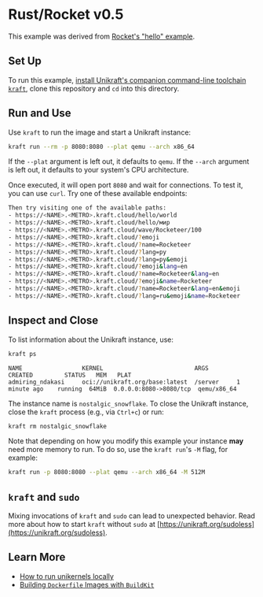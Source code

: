 # Rust/Rocket v0.5

This example was derived from [Rocket's "hello" example](https://github.com/rwf2/Rocket/tree/v0.5/examples/hello).

## Set Up

To run this example, [install Unikraft's companion command-line toolchain `kraft`](https://unikraft.org/docs/cli), clone this repository and `cd` into this directory.

## Run and Use

Use `kraft` to run the image and start a Unikraft instance:

```bash
kraft run --rm -p 8080:8080 --plat qemu --arch x86_64
```

If the `--plat` argument is left out, it defaults to `qemu`.
If the `--arch` argument is left out, it defaults to your system's CPU architecture.

Once executed, it will open port `8080` and wait for connections.
To test it, you can use `curl`.
Try one of these available endpoints:

```bash
Then try visiting one of the available paths:
- https://<NAME>.<METRO>.kraft.cloud/hello/world
- https://<NAME>.<METRO>.kraft.cloud/hello/мир
- https://<NAME>.<METRO>.kraft.cloud/wave/Rocketeer/100
- https://<NAME>.<METRO>.kraft.cloud/?emoji
- https://<NAME>.<METRO>.kraft.cloud/?name=Rocketeer
- https://<NAME>.<METRO>.kraft.cloud/?lang=ру
- https://<NAME>.<METRO>.kraft.cloud/?lang=ру&emoji
- https://<NAME>.<METRO>.kraft.cloud/?emoji&lang=en
- https://<NAME>.<METRO>.kraft.cloud/?name=Rocketeer&lang=en
- https://<NAME>.<METRO>.kraft.cloud/?emoji&name=Rocketeer
- https://<NAME>.<METRO>.kraft.cloud/?name=Rocketeer&lang=en&emoji
- https://<NAME>.<METRO>.kraft.cloud/?lang=ru&emoji&name=Rocketeer
```

## Inspect and Close

To list information about the Unikraft instance, use:

```bash
kraft ps
```

```text
NAME                 KERNEL                          ARGS        CREATED         STATUS   MEM   PLAT
admiring_ndakasi     oci://unikraft.org/base:latest  /server     1 minute ago    running  64MiB  0.0.0.0:8080->8080/tcp  qemu/x86_64
```

The instance name is `nostalgic_snowflake`.
To close the Unikraft instance, close the `kraft` process (e.g., via `Ctrl+c`) or run:

```bash
kraft rm nostalgic_snowflake
```

Note that depending on how you modify this example your instance **may** need more memory to run.
To do so, use the `kraft run`'s `-M` flag, for example:

```bash
kraft run -p 8080:8080 --plat qemu --arch x86_64 -M 512M
```

## `kraft` and `sudo`

Mixing invocations of `kraft` and `sudo` can lead to unexpected behavior.
Read more about how to start `kraft` without `sudo` at [https://unikraft.org/sudoless](https://unikraft.org/sudoless).

## Learn More

- [How to run unikernels locally](https://unikraft.org/docs/cli/running)
- [Building `Dockerfile` Images with `BuildKit`](https://unikraft.org/guides/building-dockerfile-images-with-buildkit)

